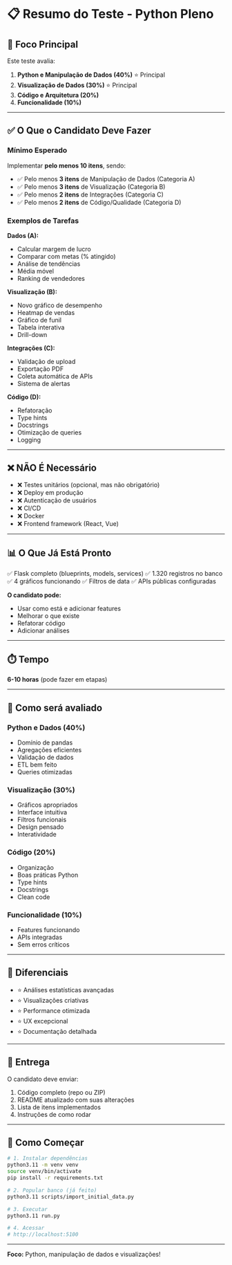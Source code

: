 # 📋 Resumo do Teste - Python Pleno

## 🎯 Foco Principal

Este teste avalia:
1. **Python e Manipulação de Dados (40%)** ⭐ Principal
2. **Visualização de Dados (30%)** ⭐ Principal
3. **Código e Arquitetura (20%)**
4. **Funcionalidade (10%)**

---

## ✅ O Que o Candidato Deve Fazer

### Mínimo Esperado

Implementar **pelo menos 10 itens**, sendo:
- ✅ Pelo menos **3 itens** de Manipulação de Dados (Categoria A)
- ✅ Pelo menos **3 itens** de Visualização (Categoria B)
- ✅ Pelo menos **2 itens** de Integrações (Categoria C)
- ✅ Pelo menos **2 itens** de Código/Qualidade (Categoria D)

### Exemplos de Tarefas

**Dados (A):**
- Calcular margem de lucro
- Comparar com metas (% atingido)
- Análise de tendências
- Média móvel
- Ranking de vendedores

**Visualização (B):**
- Novo gráfico de desempenho
- Heatmap de vendas
- Gráfico de funil
- Tabela interativa
- Drill-down

**Integrações (C):**
- Validação de upload
- Exportação PDF
- Coleta automática de APIs
- Sistema de alertas

**Código (D):**
- Refatoração
- Type hints
- Docstrings
- Otimização de queries
- Logging

---

## ❌ NÃO É Necessário

- ❌ Testes unitários (opcional, mas não obrigatório)
- ❌ Deploy em produção
- ❌ Autenticação de usuários
- ❌ CI/CD
- ❌ Docker
- ❌ Frontend framework (React, Vue)

---

## 📊 O Que Já Está Pronto

✅ Flask completo (blueprints, models, services)
✅ 1.320 registros no banco
✅ 4 gráficos funcionando
✅ Filtros de data
✅ APIs públicas configuradas

**O candidato pode:**
- Usar como está e adicionar features
- Melhorar o que existe
- Refatorar código
- Adicionar análises

---

## ⏱️ Tempo

**6-10 horas** (pode fazer em etapas)

---

## 🎯 Como será avaliado

### Python e Dados (40%)
- Domínio de pandas
- Agregações eficientes
- Validação de dados
- ETL bem feito
- Queries otimizadas

### Visualização (30%)
- Gráficos apropriados
- Interface intuitiva
- Filtros funcionais
- Design pensado
- Interatividade

### Código (20%)
- Organização
- Boas práticas Python
- Type hints
- Docstrings
- Clean code

### Funcionalidade (10%)
- Features funcionando
- APIs integradas
- Sem erros críticos

---

## 🌟 Diferenciais

- ⭐ Análises estatísticas avançadas
- ⭐ Visualizações criativas
- ⭐ Performance otimizada
- ⭐ UX excepcional
- ⭐ Documentação detalhada

---

## 📝 Entrega

O candidato deve enviar:
1. Código completo (repo ou ZIP)
2. README atualizado com suas alterações
3. Lista de itens implementados
4. Instruções de como rodar

---

## 🚀 Como Começar

```bash
# 1. Instalar dependências
python3.11 -m venv venv
source venv/bin/activate
pip install -r requirements.txt

# 2. Popular banco (já feito)
python3.11 scripts/import_initial_data.py

# 3. Executar
python3.11 run.py

# 4. Acessar
# http://localhost:5100
```

---

**Foco:** Python, manipulação de dados e visualizações!

